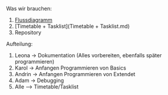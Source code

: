 Was wir brauchen: 
  1. [Flussdiagramm](Flussdiagramm.md)
  2. [Timetable + Tasklist](Timetable + Tasklist.md)
  4. Repository


Aufteilung:
  1. Leona -> Dokumentation (Alles vorbereiten, ebenfalls später programmieren) 
  2. Karol -> Anfangen Programmieren von Basics
  3. Andrin -> Anfangen Programmieren von Extendet
  4. Adam -> Debugging
  5. Alle --> Timetable/Tasklist
